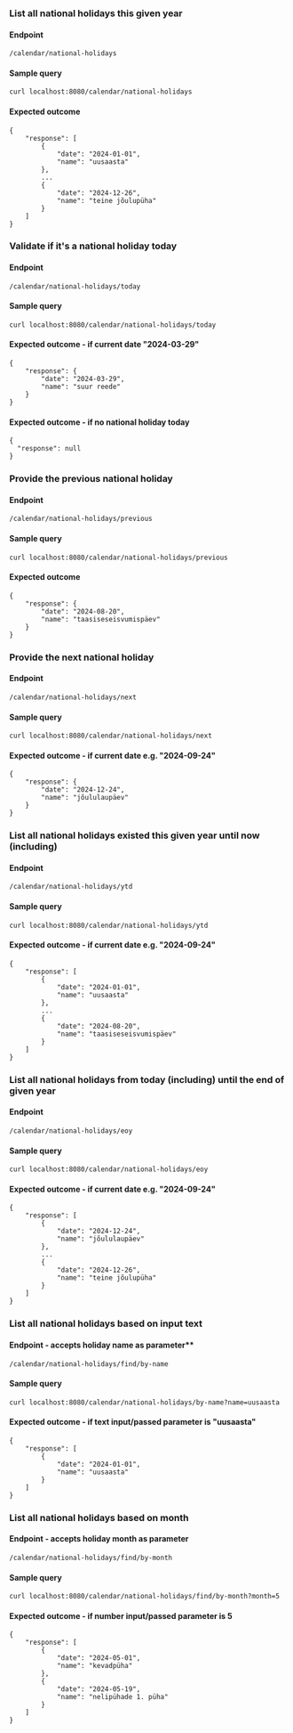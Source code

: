 ### List all national holidays this given year

#### Endpoint
`/calendar/national-holidays`

#### Sample query
```
curl localhost:8080/calendar/national-holidays
```

#### Expected outcome
```
{
    "response": [
        {
            "date": "2024-01-01",
            "name": "uusaasta"
        },
        ...
        {
            "date": "2024-12-26",
            "name": "teine jõulupüha"
        }
    ]
}
```

### Validate if it's a national holiday today

#### Endpoint
`/calendar/national-holidays/today`

#### Sample query
```
curl localhost:8080/calendar/national-holidays/today
```

#### Expected outcome - if current date "2024-03-29"
```
{
    "response": {
        "date": "2024-03-29",
        "name": "suur reede"
    }
}
```

#### Expected outcome - if no national holiday today
```
{
  "response": null
}
```


### Provide the previous national holiday

#### Endpoint
`/calendar/national-holidays/previous`

#### Sample query
```
curl localhost:8080/calendar/national-holidays/previous
```

#### Expected outcome
```
{
    "response": {
        "date": "2024-08-20",
        "name": "taasiseseisvumispäev"
    }
}
```


### Provide the next national holiday

#### Endpoint  
`/calendar/national-holidays/next`

#### Sample query
```
curl localhost:8080/calendar/national-holidays/next
```

#### Expected outcome - if current date e.g. "2024-09-24"
```
{
    "response": {
        "date": "2024-12-24",
        "name": "jõululaupäev"
    }
}
```


### List all national holidays existed this given year until now (including)

#### Endpoint  
`/calendar/national-holidays/ytd`

#### Sample query
```
curl localhost:8080/calendar/national-holidays/ytd
```

#### Expected outcome - if current date e.g. "2024-09-24"
```
{
    "response": [
        {
            "date": "2024-01-01",
            "name": "uusaasta"
        },
        ...
        {
            "date": "2024-08-20",
            "name": "taasiseseisvumispäev"
        }
    ]
}
```


### List all national holidays from today (including) until the end of given year

#### Endpoint  
`/calendar/national-holidays/eoy`

#### Sample query
```
curl localhost:8080/calendar/national-holidays/eoy
```

#### Expected outcome - if current date e.g. "2024-09-24"
```
{
    "response": [
        {
            "date": "2024-12-24",
            "name": "jõululaupäev"
        },
        ...
        {
            "date": "2024-12-26",
            "name": "teine jõulupüha"
        }
    ]
}
```


### List all national holidays based on input text

#### Endpoint - accepts holiday name as parameter**  
`/calendar/national-holidays/find/by-name`

#### Sample query
```
curl localhost:8080/calendar/national-holidays/by-name?name=uusaasta
```

#### Expected outcome - if text input/passed parameter is "uusaasta"
```
{
    "response": [
        {
            "date": "2024-01-01",
            "name": "uusaasta"
        }
    ]
}
```


### List all national holidays based on month

#### Endpoint - accepts holiday month as parameter 
`/calendar/national-holidays/find/by-month`

#### Sample query
```
curl localhost:8080/calendar/national-holidays/find/by-month?month=5
```

#### Expected outcome - if number input/passed parameter is 5
```
{
    "response": [
        {
            "date": "2024-05-01",
            "name": "kevadpüha"
        },
        {
            "date": "2024-05-19",
            "name": "nelipühade 1. püha"
        }
    ]
}
```
